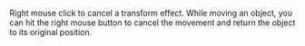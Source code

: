 Right mouse click to cancel a transform effect.  While moving an object, you can hit the right mouse button to cancel the movement and return the object to its original position.

